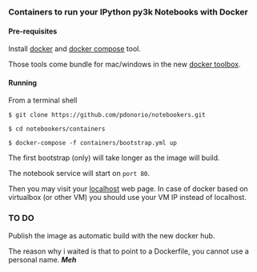 
### Containers to run your IPython py3k Notebooks with Docker

#### Pre-requisites

Install [docker](https://www.docker.com/whatisdocker) and [docker compose](https://docs.docker.com/compose/) tool.

Those tools come bundle for mac/windows in the new [docker toolbox](https://www.docker.com/toolbox).

#### Running

From a terminal shell

```
$ git clone https://github.com/pdonorio/notebookers.git

$ cd notebookers/containers

$ docker-compose -f containers/bootstrap.yml up
```

The first bootstrap (only) will take longer as the image will build.

The notebook service will start on `port 80`.

Then you may visit your [localhost](http://localhost) web page.
In case of docker based on virtualbox (or other VM) you should use
your VM IP instead of localhost.

### TO DO

Publish the image as automatic build with the new docker hub.

The reason why i waited is that to point to a Dockerfile,
you cannot use a personal name. ***Meh***